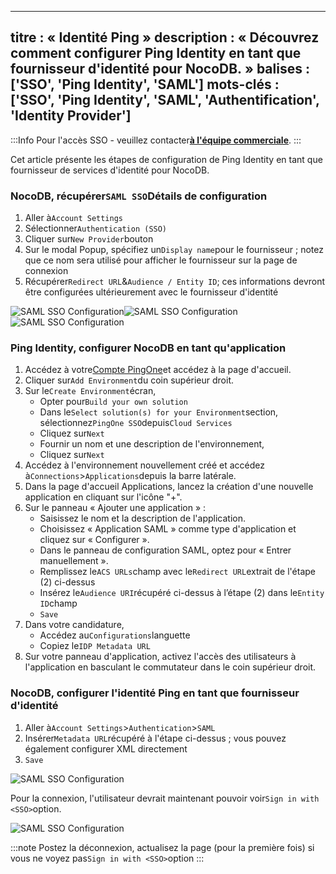 ***

titre : « Identité Ping »
description : « Découvrez comment configurer Ping Identity en tant que fournisseur d'identité pour NocoDB. »
balises : \['SSO', 'Ping Identity', 'SAML']
mots-clés : \['SSO', 'Ping Identity', 'SAML', 'Authentification', 'Identity Provider']
--------------------------------------------------------------------------------------

:::Info
Pour l'accès SSO - veuillez contacter[**à l'équipe commerciale**](https://calendly.com/nocodb).
:::

Cet article présente les étapes de configuration de Ping Identity en tant que fournisseur de services d'identité pour NocoDB.

### NocoDB, récupérer`SAML SSO`Détails de configuration

1. Aller à`Account Settings`
2. Sélectionner`Authentication (SSO)`
3. Cliquer sur`New Provider`bouton
4. Sur le modal Popup, spécifiez un`Display name`pour le fournisseur ; notez que ce nom sera utilisé pour afficher le fournisseur sur la page de connexion
5. Récupérer`Redirect URL`&`Audience / Entity ID`; ces informations devront être configurées ultérieurement avec le fournisseur d'identité

![SAML SSO Configuration](/img/v2/account-settings/SSO-1.png)![SAML SSO Configuration](/img/v2/account-settings/SAML-2.png)![SAML SSO Configuration](/img/v2/account-settings/SAML-3.png)

### Ping Identity, configurer NocoDB en tant qu'application

1. Accédez à votre[Compte PingOne](https://www.pingidentity.com/en/account/sign-on.html)et accédez à la page d'accueil.
2. Cliquer sur`Add Environment`du coin supérieur droit.
3. Sur le`Create Environment`écran,
   * Opter pour`Build your own solution`
   * Dans le`Select solution(s) for your Environment`section, sélectionnez`PingOne SSO`depuis`Cloud Services`
   * Cliquez sur`Next`
   * Fournir un nom et une description de l'environnement,
   * Cliquez sur`Next`
4. Accédez à l'environnement nouvellement créé et accédez à`Connections`>`Applications`depuis la barre latérale.
5. Dans la page d'accueil Applications, lancez la création d'une nouvelle application en cliquant sur l'icône "+".
6. Sur le panneau « Ajouter une application » :
   * Saisissez le nom et la description de l'application.
   * Choisissez « Application SAML » comme type d'application et cliquez sur « Configurer ».
   * Dans le panneau de configuration SAML, optez pour « Entrer manuellement ».
   * Remplissez le`ACS URLs`champ avec le`Redirect URL`extrait de l'étape (2) ci-dessus
   * Insérez le`Audience URI`récupéré ci-dessus à l’étape (2) dans le`Entity ID`champ
   * `Save`
7. Dans votre candidature,
   * Accédez au`Configurations`languette
   * Copiez le`IDP Metadata URL`
8. Sur votre panneau d'application, activez l'accès des utilisateurs à l'application en basculant le commutateur dans le coin supérieur droit.

### NocoDB, configurer l'identité Ping en tant que fournisseur d'identité

1. Aller à`Account Settings`>`Authentication`>`SAML`
2. Insérer`Metadata URL`récupéré à l'étape ci-dessus ; vous pouvez également configurer XML directement
3. `Save`

![SAML SSO Configuration](/img/v2/account-settings/SAML-4.png)

Pour la connexion, l'utilisateur devrait maintenant pouvoir voir`Sign in with <SSO>`option.

![SAML SSO Configuration](/img/v2/account-settings/SSO-SignIn.png)

:::note
Postez la déconnexion, actualisez la page (pour la première fois) si vous ne voyez pas`Sign in with <SSO>`option
:::
